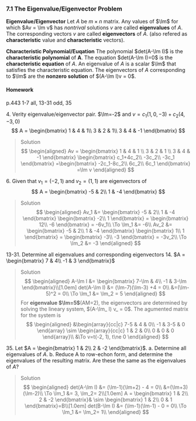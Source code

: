 ### 7.1 The Eigenvalue/Eigenvector Problem

**Eigenvalue/Eigenvector**
Let $A$ be $m\times n$ matrix. Any values of $\lm$ for which $Av = \lm v$ has _nontrival_ solutions $v$ are called **eigenvalues** of $A$. The corresponding vectors $v$ are called **eigenvectors** of $A$. (also refered as **characteristic** value and **characteristic** vectors).

**Characteristic Polynomial/Euqation**
The polynomial $det(A-\lm I)$ is the **characteristic polynomial** of **A**. The equation $det(A-\lm I)=0$ is the **characteristic equation** of $A$.
An eigenvalue of $A$ is a scalar $\lm$ that satisfies the characteristic equation. The eigenvectors of $A$ corresponding to $\lm$ are the **nonzero solution** of $(A-\lm I)v = 0$.

#### Homework
p.443 1-7 all, 13-31 odd, 35

4\. Verity eigenvalue/eigenvector pair. $\lm=-2$ and $v = c_1(1, 0, -3) + c_2(4, -3, 0)$
$$
A = \begin{bmatrix}
1 & 4 & 1\\
3 & 2 & 1\\
3 & 4 & -1
\end{bmatrix}
$$
>Solution
$$
\begin{aligned}
Av = \begin{bmatrix}
1 & 4 & 1 \\
3 & 2 & 1 \\
3 & 4 & -1
\end{bmatrix}
\begin{bmatrix}
c_1+4c_2\\
-3c_2\\
-3c_1
\end{bmatrix}
=\begin{bmatrix}
-2c_1-8c_2\\
6c_2\\
6c_1
\end{bmatrix}
=\lm v
\end{aligned}
$$

6\. Given that $v_1=(-2,1)$ and $v_2=(1, 1)$ are eigenvectors of
$$
A = \begin{bmatrix}
-5 & 2\\
1 & -4
\end{bmatrix}
$$
>Solution
$$
\begin{aligned}
Av_1 &= \begin{bmatrix}
-5 & 2\\
1 & -4
\end{bmatrix}
\begin{bmatrix}
-2\\
1
\end{bmatrix}
= \begin{bmatrix}
12\\
-6
\end{bmatrix}
= -6v_1\\
\To \lm_1 &= -6\\
Av_2 &= \begin{bmatrix}
-5 & 2\\
1 & -4
\end{bmatrix}
\begin{bmatrix}
1\\
1
\end{bmatrix}
= \begin{bmatrix}
-3\\
-3
\end{bmatrix}
= -3v_2\\
\To \lm_2 &= -3
\end{aligned}
$$

13-31\. Determine all eigenvalues and corresponding eigenvectors
14\. $A = \begin{bmatrix}
7 & 4\\
-1 & 3
\end{bmatrix}$
>Solution
$$
\begin{aligned}
A-\lm I &= \begin{bmatrix}
7-\lm & 4\\
-1 & 3-\lm
\end{bmatrix}\\[1.0em]
det(A-\lm I) &= (\lm-7)(\lm-3) +4 = 0\\
&=(\lm-5)^2 = 0\\
\To \lm_1 &= \lm_2 = 5
\end{aligned}
$$
For **eigenvalue $\lm=5$**(AM=2), the eigenvectors are determined by solving the lineary system, $(A-\lm_ I) v_ = 0$. The agumented matrix for the system is
$$
\begin{aligned}
&\begin{array}{cc|c}
7-5 & 4 & 0\\
-1 & 3-5 & 0
\end{array}
\sim
\begin{array}{cc|c}
1 & 2 & 0\\
0 & 0 & 0
\end{array}\\
&\To v=t(-2, 1), t\ne 0
\end{aligned}
$$

35\. Let $A = \begin{bmatrix}
1 & 2\\
2 & -2
\end{bmatrix}$.
a. Determine all eigenvalues of $A$.
b. Reduce A to row-echon form, and determine the eigenvalues of the resulting matrix. Are these the same as the eigenvalues of $A$?
>Solution
$$
\begin{aligned}
det(A-\lm I) &= (\lm-1)(\lm+2) - 4 = 0\\
&=(\lm+3)(\lm-2)\\
\To \lm_1 &= 3, \lm_2= 2\\[1.0em]
A = \begin{bmatrix}
1 & 2\\
2 & -2
\end{bmatrix}&
\sim
\begin{bmatrix}
1 & 2\\
0 & 1
\end{bmatrix}=B\\[1.0em]
det(B-\lm I) &= (\lm-1)(\lm-1) - 0 = 0\\
\To \lm_1 &= \lm_2= 1\\
\end{aligned}
$$
